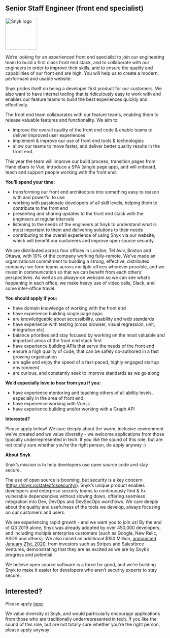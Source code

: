 Senior Staff Engineer (front end specialist)
---

<img src="https://res.cloudinary.com/snyk/image/upload/v1537345894/press-kit/brand/logo-black.png" width="100" alt="Snyk logo" />

<p><span style="font-weight: 400;">We’re looking for an experienced front end specialist to join our engineering team to build a first class front end stack, and to collaborate with our engineers in order to improve their skills, and to ensure the quality and capabilities of our front end are high. You will help us to create a modern, performant and usable website.</span></p>
<p><span style="font-weight: 400;">Snyk prides itself on being a developer first product for our customers. We also want to have internal tooling that is ridiculously easy to work with and enables our feature teams to build the best experiences quickly and effectively.</span></p>
<p><span style="font-weight: 400;">The front end team collaborates with our feature teams, enabling them to release valuable features and functionality. We aim to:</span></p>
<ul>
<li style="font-weight: 400;"><span style="font-weight: 400;">improve the overall quality of the front end code &amp; enable teams to deliver improved user experiences</span></li>
<li style="font-weight: 400;"><span style="font-weight: 400;">implement &amp; improve our use of front end tools &amp; technologies</span></li>
<li style="font-weight: 400;"><span style="font-weight: 400;">allow our teams to move faster, and deliver better quality results in the front end. </span></li>
</ul>
<p><span style="font-weight: 400;">This year the team will improve our build process, transition pages from Handlebars to Vue, introduce a SPA (single page app), and will onboard, teach and support people working with the front end. </span></p>
<p><strong>You’ll spend your time:</strong></p>
<ul>
<li style="font-weight: 400;"><span style="font-weight: 400;">transforming our front end architecture into something easy to reason with and powerful to use</span></li>
<li style="font-weight: 400;"><span style="font-weight: 400;">working with passionate developers of all skill levels, helping them to contribute to the front end</span></li>
<li style="font-weight: 400;"><span style="font-weight: 400;">presenting and sharing updates to the front end stack with the engineers at regular intervals</span></li>
<li style="font-weight: 400;"><span style="font-weight: 400;">listening to the needs of the engineers at Snyk to understand what is most important to them and delivering solutions to their needs</span></li>
<li style="font-weight: 400;"><span style="font-weight: 400;">contributing to the overall experience of using Snyk via our website, which will benefit our customers and improve open source security</span></li>
</ul>
<p><span style="font-weight: 400;">We are distributed across four offices in London, Tel Aviv, Boston and Ottawa, with 10% of the company working fully-remote. We’ve made an organizational commitment to building a strong, effective, distributed company: we form teams across multiple offices wherever possible, and we invest in communication so that we can benefit from each others’ perspectives. As well as an always-on webcam so we can see what’s happening in each office, we make heavy use of video calls, Slack, and some inter-office travel.</span></p>
<p><strong>You should apply if you:</strong></p>
<ul>
<li style="font-weight: 400;"><span style="font-weight: 400;">have domain knowledge of working with the front end</span></li>
<li style="font-weight: 400;"><span style="font-weight: 400;">have experience building single page apps</span></li>
<li style="font-weight: 400;"><span style="font-weight: 400;">are knowledgeable about accessibility, usability and web standards</span></li>
<li style="font-weight: 400;"><span style="font-weight: 400;">have experience with testing (cross browser, visual regression, unit, integration etc)</span></li>
<li style="font-weight: 400;"><span style="font-weight: 400;">balance priorities and stay focused by working on the most valuable and important areas of the front end stack first</span></li>
<li style="font-weight: 400;"><span style="font-weight: 400;">have experience building APIs that serve the needs of the front end</span></li>
<li style="font-weight: 400;"><span style="font-weight: 400;">ensure a high quality of code, that can be safely co-authored in a fast growing organisation  </span></li>
<li style="font-weight: 400;"><span style="font-weight: 400;">are agile and enjoy the speed of a fast-paced, highly engaged startup environment</span></li>
<li style="font-weight: 400;"><span style="font-weight: 400;">are curious, and constantly seek to improve standards as we go along</span></li>
</ul>
<p><strong>We’d especially love to hear from you if you:</strong></p>
<ul>
<li style="font-weight: 400;"><span style="font-weight: 400;">have experience mentoring and teaching others of all ability levels, especially in the area of front end</span></li>
<li style="font-weight: 400;"><span style="font-weight: 400;">have experience working with Vue.js</span></li>
<li style="font-weight: 400;"><span style="font-weight: 400;">have experience building and/or working with a Graph API</span></li>
</ul>
<p><strong>Interested?</strong></p>
<p><span style="font-weight: 400;">Please apply below! We care deeply about the warm, inclusive environment we’ve created and we value diversity - we welcome applications from those typically underrepresented in tech. If you like the sound of this role, but are not totally sure whether you’re the right person, do apply anyway :)</span></p>
<p><strong>About Snyk</strong></p>
<p><span style="font-weight: 400;">Snyk’s mission is to help developers use open source code and stay secure. </span></p>
<p><span style="font-weight: 400;">The use of open source is booming, but security is a key concern (</span><a href="https://snyk.io/stateofossecurity/"><span style="font-weight: 400;">https://snyk.io/stateofossecurity/</span></a><span style="font-weight: 400;">). Snyk’s unique product enables developers and enterprise security teams to continuously find &amp; fix vulnerable dependencies without slowing down, offering seamless integration into Dev, DevOps and DevSecOps workflows. We care deeply about the quality and usefulness of the tools we develop, always focusing on our customers and users. </span></p>
<p><span style="font-weight: 400;">We are experiencing rapid growth - and we want you to join us! By the end of Q3 2019 alone, Snyk was already adopted by over 450,000 developers, and including multiple enterprise customers (such as Google, New Relic, ASOS and others). </span><span style="font-weight: 400;">We also raised an additional $150 Million, </span><a href="https://snyk.io/blog/snyk-closes-150m/"><span style="font-weight: 400;">announced January 21st, 2020</span></a><span style="font-weight: 400;">, from investors such as Stripes and Salesforce Ventures, demonstrating that they are as excited as we are by Snyk’s progress and potential</span><span style="font-weight: 400;">.</span></p>
<p><span style="font-weight: 400;">We believe open source software is a force for good, and we’re building Snyk to make it easier for developers who aren’t security experts to stay secure.</span></p>

Interested?
---

Please apply [here](https://boards.greenhouse.io/snyk/jobs/4206025002#app).

We value diversity at Snyk, and would particularly encourage applications from those who are traditionally underrepresented in tech.
If you like the sound of this role, but are not totally sure whether you’re the right person, please apply anyway!
